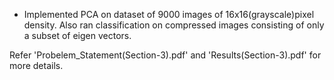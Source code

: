 - Implemented PCA on dataset of 9000 images of 16x16(grayscale)pixel density. Also ran classification on compressed images consisting of only a subset of eigen vectors.  

Refer 'Probelem_Statement(Section-3).pdf' and 'Results(Section-3).pdf' for more details.  

